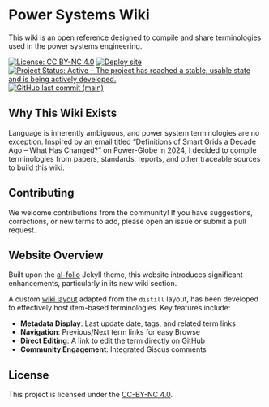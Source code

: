 # Power Systems Wiki

This wiki is an open reference designed to compile and share terminologies used in the power systems engineering.

[![License: CC BY-NC 4.0](https://img.shields.io/badge/License-CC_BY--NC_4.0-lightgrey.svg)](https://github.com/ps-wiki/ps-wiki.github.io/blob/main/LICENSE)
[![Deploy site](https://github.com/ps-wiki/ps-wiki.github.io/actions/workflows/deploy.yml/badge.svg)](https://github.com/ps-wiki/ps-wiki.github.io/actions/workflows/deploy.yml)
[![Project Status: Active – The project has reached a stable, usable state and is being actively developed.](https://www.repostatus.org/badges/latest/active.svg)](https://www.repostatus.org/#active)
[![GitHub last commit (main)](https://img.shields.io/github/last-commit/ps-wiki/ps-wiki.github.io/main?label=last%20commit%20to%20master)](https://github.com/ps-wiki/ps-wiki.github.io/commits/main/)

## Why This Wiki Exists

Language is inherently ambiguous, and power system terminologies are no exception. Inspired by an email titled “Definitions of Smart Grids a Decade Ago – What Has Changed?” on Power-Globe in 2024, I decided to compile terminologies from papers, standards, reports, and other traceable sources to build this wiki.

## Contributing

We welcome contributions from the community! If you have suggestions, corrections, or new terms to add, please open an issue or submit a pull request.

## Website Overview

Built upon the [al-folio](https://github.com/alshedivat/al-folio) Jekyll theme, this website introduces significant enhancements, particularly in its new wiki section.

A custom [wiki layout](./_layouts/wiki.liquid) adapted from the `distill` layout, has been developed to effectively host item-based terminologies. Key features include:

- **Metadata Display**: Last update date, tags, and related term links
- **Navigation**: Previous/Next term links for easy Browse
- **Direct Editing**: A link to edit the term directly on GitHub
- **Community Engagement**: Integrated Giscus comments

## License

This project is licensed under the [CC-BY-NC 4.0](./LICENSE).
